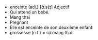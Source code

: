 - enceinte (adj.)	[ɑ̃.sɛ̃t]	Adjectif
- Qui attend un bébé.
- Mang thai
- Pregnant
- Elle est enceinte de son deuxième enfant.
- grossesse (n.f.) = sự mang thai